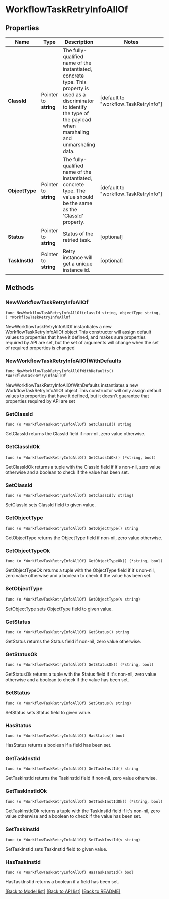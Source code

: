 # WorkflowTaskRetryInfoAllOf

## Properties

Name | Type | Description | Notes
------------ | ------------- | ------------- | -------------
**ClassId** | Pointer to **string** | The fully-qualified name of the instantiated, concrete type. This property is used as a discriminator to identify the type of the payload when marshaling and unmarshaling data. | [default to "workflow.TaskRetryInfo"]
**ObjectType** | Pointer to **string** | The fully-qualified name of the instantiated, concrete type. The value should be the same as the &#39;ClassId&#39; property. | [default to "workflow.TaskRetryInfo"]
**Status** | Pointer to **string** | Status of the retried task. | [optional] 
**TaskInstId** | Pointer to **string** | Retry instance will get a unique instance id. | [optional] 

## Methods

### NewWorkflowTaskRetryInfoAllOf

`func NewWorkflowTaskRetryInfoAllOf(classId string, objectType string, ) *WorkflowTaskRetryInfoAllOf`

NewWorkflowTaskRetryInfoAllOf instantiates a new WorkflowTaskRetryInfoAllOf object
This constructor will assign default values to properties that have it defined,
and makes sure properties required by API are set, but the set of arguments
will change when the set of required properties is changed

### NewWorkflowTaskRetryInfoAllOfWithDefaults

`func NewWorkflowTaskRetryInfoAllOfWithDefaults() *WorkflowTaskRetryInfoAllOf`

NewWorkflowTaskRetryInfoAllOfWithDefaults instantiates a new WorkflowTaskRetryInfoAllOf object
This constructor will only assign default values to properties that have it defined,
but it doesn't guarantee that properties required by API are set

### GetClassId

`func (o *WorkflowTaskRetryInfoAllOf) GetClassId() string`

GetClassId returns the ClassId field if non-nil, zero value otherwise.

### GetClassIdOk

`func (o *WorkflowTaskRetryInfoAllOf) GetClassIdOk() (*string, bool)`

GetClassIdOk returns a tuple with the ClassId field if it's non-nil, zero value otherwise
and a boolean to check if the value has been set.

### SetClassId

`func (o *WorkflowTaskRetryInfoAllOf) SetClassId(v string)`

SetClassId sets ClassId field to given value.


### GetObjectType

`func (o *WorkflowTaskRetryInfoAllOf) GetObjectType() string`

GetObjectType returns the ObjectType field if non-nil, zero value otherwise.

### GetObjectTypeOk

`func (o *WorkflowTaskRetryInfoAllOf) GetObjectTypeOk() (*string, bool)`

GetObjectTypeOk returns a tuple with the ObjectType field if it's non-nil, zero value otherwise
and a boolean to check if the value has been set.

### SetObjectType

`func (o *WorkflowTaskRetryInfoAllOf) SetObjectType(v string)`

SetObjectType sets ObjectType field to given value.


### GetStatus

`func (o *WorkflowTaskRetryInfoAllOf) GetStatus() string`

GetStatus returns the Status field if non-nil, zero value otherwise.

### GetStatusOk

`func (o *WorkflowTaskRetryInfoAllOf) GetStatusOk() (*string, bool)`

GetStatusOk returns a tuple with the Status field if it's non-nil, zero value otherwise
and a boolean to check if the value has been set.

### SetStatus

`func (o *WorkflowTaskRetryInfoAllOf) SetStatus(v string)`

SetStatus sets Status field to given value.

### HasStatus

`func (o *WorkflowTaskRetryInfoAllOf) HasStatus() bool`

HasStatus returns a boolean if a field has been set.

### GetTaskInstId

`func (o *WorkflowTaskRetryInfoAllOf) GetTaskInstId() string`

GetTaskInstId returns the TaskInstId field if non-nil, zero value otherwise.

### GetTaskInstIdOk

`func (o *WorkflowTaskRetryInfoAllOf) GetTaskInstIdOk() (*string, bool)`

GetTaskInstIdOk returns a tuple with the TaskInstId field if it's non-nil, zero value otherwise
and a boolean to check if the value has been set.

### SetTaskInstId

`func (o *WorkflowTaskRetryInfoAllOf) SetTaskInstId(v string)`

SetTaskInstId sets TaskInstId field to given value.

### HasTaskInstId

`func (o *WorkflowTaskRetryInfoAllOf) HasTaskInstId() bool`

HasTaskInstId returns a boolean if a field has been set.


[[Back to Model list]](../README.md#documentation-for-models) [[Back to API list]](../README.md#documentation-for-api-endpoints) [[Back to README]](../README.md)


